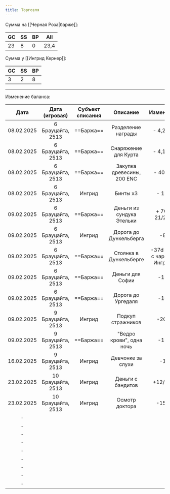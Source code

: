 ```yaml
---
title: Торговля
---
```

Сумма на [[Черная Роза|барже]]:

| GC  | SS  | BP  | All  |
| --- | --- | --- | ---- |
| 23  | 8   | 0   | 23,4 |


Сумма у [[Ингрид Кернер]]:

| GC  | SS  | BP  |
| --- | --- | --- |
| 3   | 2   | 8   |


---

Изменение баланса:

|    Дата    |   Дата (игровая)   | Субъект списания |          Описание          |          Изменение          | Значение до | Значение после |
| :--------: | :----------------: | :--------------: | :------------------------: | :-------------------------: | :---------: | :------------: |
| 08.02.2025 | 6 Брауцайта, 2513  |    ==Баржа==     |     Разделение награды     |          - 4,2 GC           |  65,43 GC   |    61,23 GC    |
| 08.02.2025 | 6 Брауцайта, 2513  |    ==Баржа==     |    Снаряжение для Курта    |          - 4,1 GC           |  61,23 GC   |    57,13 GC    |
| 08.02.2025 | 6 Брауцайта, 2513  |    ==Баржа==     | Закупка древесины, 200 ENC |           - 40 GC           |  57,13 GC   |    17,13 GC    |
| 08.02.2025 | 6 Брауцайта, 2513  |      Ингрид      |          Бинты x3          |            - 12d            | 5GC 11/20d  |   5 GC 11/8d   |
| 09.02.2025 | 6 Брауцайта, 2513  |    ==Баржа==     | Деньги из сундука Этельки  |        + 7GC 21/29d         |  17,13 GC   |    25,21 GC    |
| 09.02.2025 | 6 Брауцайта, 2513  |      Ингрид      |   Дорога до Дункельберга   |             -8/             |  5GC 11/8d  |    5GC 3/8d    |
| 09.02.2025 | 6 Брауцайта, 2513  |    ==Баржа==     |   Стоянка в Дункельберге   | -37d (-2d с чарника Ингрид) |  25,30 GC   |    24GC 23/    |
| 09.02.2025 | 6 Брауцайта, 2513  |    ==Баржа==     |      Деньги для Софии      |            -13/             |  24GC 23/   |    24GC 10/    |
| 09.02.2025 | 6 Брауцайта, 2513  |    ==Баржа==     |     Дорога до Ургедаля     |            -10/             |  24GC 10/   |      24GC      |
| 09.02.2025 | 9 Брауцайта, 2513  |      Ингрид      |     Подкуп стражников      |            -2GC             |  5GC 3/8d   |    3GC 3/8d    |
| 09.02.2025 | 9 Брауцайта, 2513  |    ==Баржа==     |  "Ведро крови", одна ночь  |            -12/             |    24GC     |    23GC 8/     |
| 16.02.2025 | 9 Брауцайта, 2513  |      Ингрид      |     Девчонке за слухи      |             -1/             |  3GC 3/8d   |    3GC 2/8d    |
| 23.02.2025 | 10 Брауцайта, 2513 |      Ингрид      |     Деньги с бандитов      |           +12/21d           |  3GC 2/8d   |   3GC 14/29d   |
| 23.02.2025 | 10 Брауцайта, 2513 |      Ингрид      |       Осмотр доктора       |            -15/-            | 3GC 14/29d  |   3GC 0/17d    |
|     -      |                    |                  |                            |                             |             |                |
|     -      |                    |                  |                            |                             |             |                |
|     -      |                    |                  |                            |                             |             |                |
|     -      |                    |                  |                            |                             |             |                |
|     -      |                    |                  |                            |                             |             |                |
|     -      |                    |                  |                            |                             |             |                |
|     -      |                    |                  |                            |                             |             |                |
|     -      |                    |                  |                            |                             |             |                |
|     -      |                    |                  |                            |                             |             |                |
